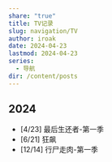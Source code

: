 ```yaml
---
share: "true"
title: TV记录
slug: navigation/TV
author: iroak
date: 2024-04-23
lastmod: 2024-04-23
series:
  - 导航
dir: /content/posts
---
```

## 2024
* [4/23]  最后生还者-第一季
* [6/21]  狂飙
* [12/14]  行尸走肉-第一季